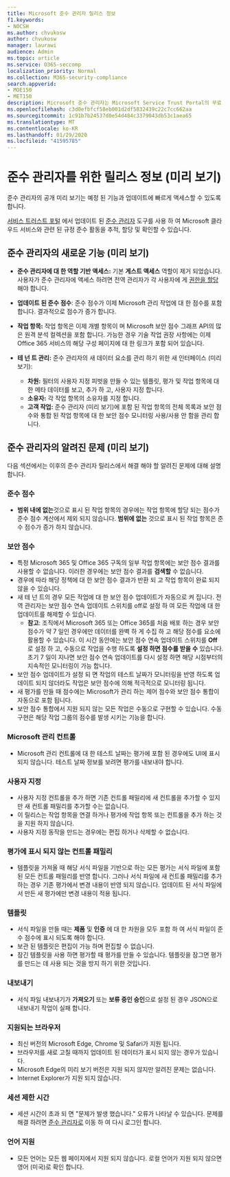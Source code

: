```yaml
---
title: Microsoft 준수 관리자 릴리스 정보
f1.keywords:
- NOCSH
ms.author: chvukosw
author: chvukosw
manager: laurawi
audience: Admin
ms.topic: article
ms.service: O365-seccomp
localization_priority: Normal
ms.collection: M365-security-compliance
search.appverid:
- MOE150
- MET150
description: Microsoft 준수 관리자는 Microsoft Service Trust Portal의 무료 워크플로 기반 위험 평가 도구입니다. 준수 관리자를 사용 하면 Microsoft 클라우드 서비스와 관련 된 규정 준수 활동을 추적, 할당 및 확인할 수 있습니다.
ms.openlocfilehash: c3d0efbfcf58eb001d2df5832439c22c7cc662aa
ms.sourcegitcommit: 1c91b7b24537d0e54d484c3379043db53c1aea65
ms.translationtype: MT
ms.contentlocale: ko-KR
ms.lasthandoff: 01/29/2020
ms.locfileid: "41595785"
---
```

# <a name="release-notes-for-compliance-manager-preview"></a>준수 관리자를 위한 릴리스 정보 (미리 보기)

준수 관리자의 공개 미리 보기는 예정 된 기능과 업데이트에 빠르게 액세스할 수 있도록 합니다.

[서비스 트러스트 포털](https://servicetrust.microsoft.com) 에서 업데이트 된 [준수 관리자](https://servicetrust.microsoft.com/ComplianceManager) 도구를 사용 하 여 Microsoft 클라우드 서비스와 관련 된 규정 준수 활동을 추적, 할당 및 확인할 수 있습니다.

## <a name="whats-new-in-compliance-manager-preview"></a>준수 관리자의 새로운 기능 (미리 보기)

- **준수 관리자에 대 한 역할 기반 액세스:** 기본 **게스트 액세스** 역할이 제거 되었습니다. 사용자가 준수 관리자에 액세스 하려면 전역 관리자가 각 사용자에 게 [권한을 할당](compliance-manager-overview.md#permissions)해야 합니다.

- **업데이트 된 준수 점수**: 준수 점수가 이제 Microsoft 관리 작업에 대 한 점수를 포함 합니다. 결과적으로 점수가 증가 합니다.

- **작업 항목:** 작업 항목은 이제 개별 항목이 며 Microsoft 보안 점수 그래프 API의 많은 원격 분석 컬렉션을 포함 합니다. 가능한 경우 기술 작업 권장 사항에는 이제 Office 365 서비스의 해당 구성 페이지에 대 한 링크가 포함 되어 있습니다.

- **테 넌 트 관리:** 준수 관리자의 새 데이터 요소를 관리 하기 위한 새 인터페이스 (미리 보기):
    - **차원:** 필터의 사용자 지정 피벗을 만들 수 있는 템플릿, 평가 및 작업 항목에 대 한 메타 데이터를 보고, 추가 하 고, 사용자 지정 합니다.
    - **소유자:** 각 작업 항목의 소유자를 지정 합니다.
    - **고객 작업:** 준수 관리자 (미리 보기)에 포함 된 작업 항목의 전체 목록과 보안 점수와 통합 된 작업 항목에 대 한 보안 점수 모니터링 사용/사용 안 함을 관리 합니다.

## <a name="known-issues-in-compliance-manager-preview"></a>준수 관리자의 알려진 문제 (미리 보기)

다음 섹션에서는 이후의 준수 관리자 릴리스에서 해결 해야 할 알려진 문제에 대해 설명 합니다.

### <a name="compliance-score"></a>준수 점수

- **범위 내에 없는**것으로 표시 된 작업 항목의 경우에는 작업 항목에 할당 되는 점수가 준수 점수 계산에서 제외 되지 않습니다. **범위에 없는** 것으로 표시 된 작업 항목은 준수 점수가 증가 하지 않습니다.

### <a name="secure-score"></a>보안 점수

- 특정 Microsoft 365 및 Office 365 구독의 일부 작업 항목에는 보안 점수 결과를 사용할 수 없습니다. 이러한 경우에는 보안 점수 결과를 **검색할** 수 없습니다.
- 경우에 따라 해당 정책에 대 한 보안 점수 결과가 반환 되 고 작업 항목이 완료 되지 않을 수 있습니다.
- 새 테 넌 트의 경우 모든 작업에 대 한 보안 점수 업데이트가 자동으로 켜 집니다. 전역 관리자는 보안 점수 연속 업데이트 스위치를 off로 설정 하 여 모든 작업에 대 한 업데이트를 해제할 수 있습니다.
  - **참고**: 조직에서 Microsoft 365 또는 Office 365를 처음 배포 하는 경우 보안 점수가 약 7 일인 경우에만 데이터를 완벽 하 게 수집 하 고 해당 점수를 요소에 활용할 수 있습니다. 이 시간 동안에는 보안 점수 연속 업데이트 스위치를 **Off** 로 설정 하 고, 수동으로 작업을 수행 하도록 **설정 하면 점수를 받을 수** 있습니다. 초기 7 일이 지나면 보안 점수 연속 업데이트를 다시 설정 하면 해당 시점부터의 지속적인 모니터링이 가능 합니다.
- 보안 점수 업데이트가 설정 되 면 작업의 테스트 날짜가 모니터링을 반영 하도록 업데이트 되지 않더라도 작업은 보안 점수에 의해 적극적으로 모니터링 됩니다.
- 새 평가를 만들 때 점수에는 Microsoft가 관리 하는 제어 점수와 보안 점수 통합이 자동으로 포함 됩니다.
- 보안 점수 통합에서 지원 되지 않는 모든 작업은 수동으로 구현할 수 있습니다. 수동 구현은 해당 작업 그룹의 점수를 발생 시키는 기능을 합니다.

### <a name="microsoft-managed-controls"></a>Microsoft 관리 컨트롤

- Microsoft 관리 컨트롤에 대 한 테스트 날짜는 평가에 포함 된 경우에도 UI에 표시 되지 않습니다. 테스트 날짜 정보를 보려면 평가를 내보내야 합니다.

### <a name="customization"></a>사용자 지정

- 사용자 지정 컨트롤을 추가 하면 기존 컨트롤 패밀리에 새 컨트롤을 추가할 수 있지만 새 컨트롤 패밀리를 추가할 수는 없습니다.
- 이 릴리스는 작업 항목을 연결 하거나 평가에 작업 항목 또는 컨트롤을 추가 하는 것을 지원 하지 않습니다.
- 사용자 지정 동작을 만드는 경우에는 편집 하거나 삭제할 수 없습니다.

### <a name="control-families-not-shown-in-assessments"></a>평가에 표시 되지 않는 컨트롤 패밀리

- 템플릿을 가져올 때 해당 서식 파일을 기반으로 하는 모든 평가는 서식 파일에 포함 된 모든 컨트롤 패밀리를 반영 합니다. 그러나 서식 파일에 새 컨트롤 패밀리를 추가 하는 경우 기존 평가에서 변경 내용이 반영 되지 않습니다. 업데이트 된 서식 파일에서 만든 새 평가에만 변경 내용이 적용 됩니다.

### <a name="templates"></a>템플릿

- 서식 파일을 만들 때는 **제품** 및 **인증** 에 대 한 차원을 모두 포함 하 여 서식 파일이 준수 점수에 표시 되도록 해야 합니다.
- 보관 된 템플릿은 편집이 가능 하며 편집할 수 없습니다.
- 잠긴 템플릿을 사용 하면 평가할 때 평가를 만들 수 있습니다. 템플릿을 잠그면 평가를 만드는 데 사용 되는 것을 방지 하기 위한 것입니다.

### <a name="export"></a>내보내기

- 서식 파일 내보내기가 **가져오기** 또는 **보류 중인 승인**으로 설정 된 경우 JSON으로 내보내기 작업이 실패 합니다.

### <a name="supported-browsers"></a>지원되는 브라우저

- 최신 버전의 Microsoft Edge, Chrome 및 Safari가 지원 됩니다.
- 브라우저를 새로 고칠 때까지 업데이트 된 데이터가 표시 되지 않는 경우가 있습니다.
- Microsoft Edge의 미리 보기 버전은 지원 되지 않지만 알려진 문제는 없습니다.
- Internet Explorer가 지원 되지 않습니다.

### <a name="session-timeout"></a>세션 제한 시간

- 세션 시간이 초과 되 면 "문제가 발생 했습니다." 오류가 나타날 수 있습니다. 문제를 해결 하려면 [준수 관리자로](https://servicetrust.microsoft.com/ComplianceManager) 이동 하 여 다시 로그인 합니다.
 
### <a name="language-support"></a>언어 지원

- 모든 언어는 모든 웹 페이지에서 지원 되지 않습니다. 로컬 언어가 지원 되지 않으면 영어 (미국)로 확인 합니다.